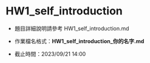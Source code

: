 # HW1_self_introduction

- 題目詳細說明請參考 HW1_self_introduction.md
  
- 作業檔名格式：**HW1_self_introduction_你的名字.md**

- 截止時間：2023/09/21 14:00
